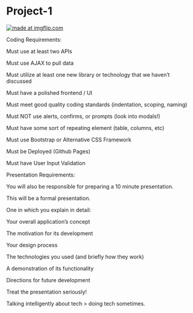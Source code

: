 # Project-1

<a href="https://imgflip.com/gif/2l0663"><img src="https://i.imgflip.com/2l0663.gif" title="made at imgflip.com"/></a>

Coding Requirements:

Must use at least two APIs

Must use AJAX to pull data

Must utilize at least one new library or technology that we haven’t discussed

Must have a polished frontend / UI 

Must meet good quality coding standards (indentation, scoping, naming)

Must NOT use alerts, confirms, or prompts (look into modals!)

Must have some sort of repeating element (table, columns, etc)

Must use Bootstrap or Alternative CSS Framework

Must be Deployed (Github Pages)

Must have User Input Validation 


Presentation Requirements:

You will also be responsible for preparing a 10 minute presentation.

This will be a formal presentation. 

One in which you explain in detail:

Your overall application’s concept

The motivation for its development

Your design process

The technologies you used (and briefly how they work)

A demonstration of its functionality

Directions for future development

Treat the presentation seriously! 

Talking intelligently about tech > doing tech sometimes. 

